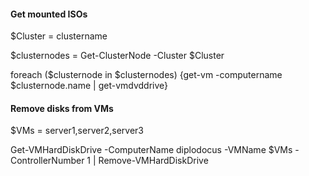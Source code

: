 #### Get mounted ISOs

$Cluster = clustername

$clusternodes = Get-ClusterNode -Cluster $Cluster

foreach ($clusternode in $clusternodes) {get-vm -computername $clusternode.name | get-vmdvddrive}

#### Remove disks from VMs

$VMs = server1,server2,server3

Get-VMHardDiskDrive -ComputerName diplodocus -VMName $VMs -ControllerNumber 1 | Remove-VMHardDiskDrive
